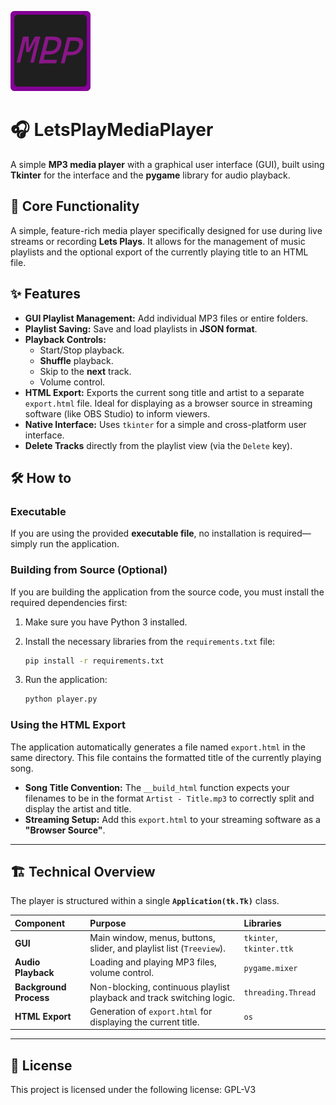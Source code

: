 ![ICO](MPLP.png)

# 🎧 LetsPlayMediaPlayer

A simple **MP3 media player** with a graphical user interface (GUI), built using **Tkinter** for the interface and the **pygame** library for audio playback.

## 🌟 Core Functionality

A simple, feature-rich media player specifically designed for use during live streams or recording **Lets Plays**. It allows for the management of music playlists and the optional export of the currently playing title to an HTML file.

## ✨ Features

* **GUI Playlist Management:** Add individual MP3 files or entire folders.
* **Playlist Saving:** Save and load playlists in **JSON format**.
* **Playback Controls:**
    * Start/Stop playback.
    * **Shuffle** playback.
    * Skip to the **next** track.
    * Volume control.
* **HTML Export:** Exports the current song title and artist to a separate `export.html` file. Ideal for displaying as a browser source in streaming software (like OBS Studio) to inform viewers.
* **Native Interface:** Uses `tkinter` for a simple and cross-platform user interface.
* **Delete Tracks** directly from the playlist view (via the `Delete` key).

## 🛠️ How to

### Executable

If you are using the provided **executable file**, no installation is required—simply run the application.

### Building from Source (Optional)

If you are building the application from the source code, you must install the required dependencies first:

1.  Make sure you have Python 3 installed.
2.  Install the necessary libraries from the `requirements.txt` file:

    ```bash
    pip install -r requirements.txt
    ```

3.  Run the application:

    ```bash
    python player.py
    ```

### Using the HTML Export

The application automatically generates a file named `export.html` in the same directory. This file contains the formatted title of the currently playing song.

* **Song Title Convention:** The `__build_html` function expects your filenames to be in the format `Artist - Title.mp3` to correctly split and display the artist and title.
* **Streaming Setup:** Add this `export.html` to your streaming software as a **"Browser Source"**.

---

## 🏗️ Technical Overview

The player is structured within a single **`Application(tk.Tk)`** class.

| Component | Purpose | Libraries |
| :--- | :--- | :--- |
| **GUI** | Main window, menus, buttons, slider, and playlist list (`Treeview`). | `tkinter`, `tkinter.ttk` |
| **Audio Playback** | Loading and playing MP3 files, volume control. | `pygame.mixer` |
| **Background Process**| Non-blocking, continuous playlist playback and track switching logic. | `threading.Thread` |
| **HTML Export** | Generation of `export.html` for displaying the current title. | `os` |

---

## 📄 License

This project is licensed under the following license: GPL-V3